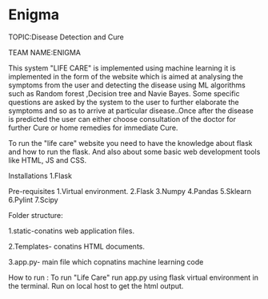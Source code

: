 # Enigma
TOPIC:Disease Detection and Cure

TEAM NAME:ENIGMA

This system "LIFE CARE" is implemented using machine learning it is implemented in the form of the website which is aimed at analysing the symptoms from the user and detecting the disease using ML algorithms such as Random forest ,Decision tree and Navie Bayes.
Some specific questions are asked by the system to the user to further elaborate  the symptoms and so as to arrive at particular disease..Once after the disease is predicted the user can either choose consultation of the doctor for further Cure or home remedies for immediate Cure.

To run the "life care" website you need to have the knowledge about flask and how to run the flask.
And also about some basic web development tools like HTML, JS and CSS.

Installations 
1.Flask

Pre-requisites
1.Virtual environment.
2.Flask
3.Numpy 
4.Pandas
5.Sklearn
6.Pylint
7.Scipy

Folder structure:

1.static-conatins web application files.

2.Templates- conatins HTML documents.

3.app.py- main file which copnatins machine learning code

How to run :
To run "Life Care" run app.py using flask virtual environment in the terminal. Run on local host to get the html output. 
